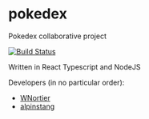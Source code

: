 # pokedex

Pokedex collaborative project

[![Build Status](https://travis-ci.org/alpinstang/pokedex.svg?branch=master)](https://travis-ci.org/alpinstang/pokedex)

Written in React Typescript and NodeJS

Developers (in no particular order):

- [WNortier](https://github.com/WNortier)
- [alpinstang](https://github.com/alpinstang)
